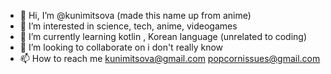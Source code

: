 - 👋 Hi, I’m @kunimitsova (made this name up from anime)
- 👀 I’m interested in science, tech, anime, videogames 
- 🌱 I’m currently learning kotlin , Korean language (unrelated to coding)
- 💞️ I’m looking to collaborate on i don't really know
- 📫 How to reach me kunimitsova@gmail.com popcornissues@gmail.com

<!---
kunimitsova/kunimitsova is a ✨ special ✨ repository because its `README.md` (this file) appears on your GitHub profile.
You can click the Preview link to take a look at your changes.
--->
